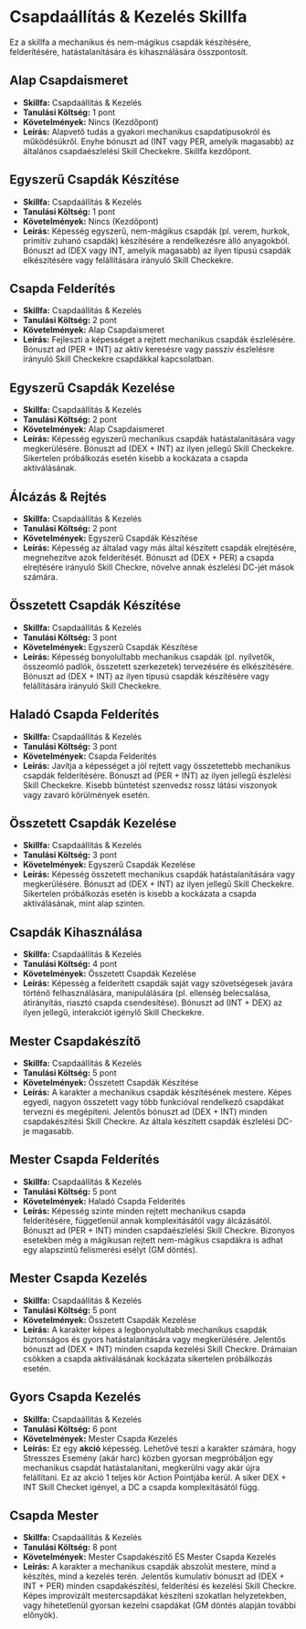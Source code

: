 # Csapdaállítás & Kezelés Skillfa

Ez a skillfa a mechanikus és nem-mágikus csapdák készítésére, felderítésére, hatástalanítására és kihasználására összpontosít.

## Alap Csapdaismeret
* **Skillfa:** Csapdaállítás & Kezelés
* **Tanulási Költség:** 1 pont
* **Követelmények:** Nincs (Kezdőpont)
* **Leírás:** Alapvető tudás a gyakori mechanikus csapdatípusokról és működésükről. Enyhe bónuszt ad (INT vagy PER, amelyik magasabb) az általános csapdaészlelési Skill Checkekre. Skillfa kezdőpont.

## Egyszerű Csapdák Készítése
* **Skillfa:** Csapdaállítás & Kezelés
* **Tanulási Költség:** 1 pont
* **Követelmények:** Nincs (Kezdőpont)
* **Leírás:** Képesség egyszerű, nem-mágikus csapdák (pl. verem, hurkok, primitív zuhanó csapdák) készítésére a rendelkezésre álló anyagokból. Bónuszt ad (DEX vagy INT, amelyik magasabb) az ilyen típusú csapdák elkészítésére vagy felállítására irányuló Skill Checkekre.

## Csapda Felderítés
* **Skillfa:** Csapdaállítás & Kezelés
* **Tanulási Költség:** 2 pont
* **Követelmények:** Alap Csapdaismeret
* **Leírás:** Fejleszti a képességet a rejtett mechanikus csapdák észlelésére. Bónuszt ad (PER + INT) az aktív keresésre vagy passzív észlelésre irányuló Skill Checkekre csapdákkal kapcsolatban.

## Egyszerű Csapdák Kezelése
* **Skillfa:** Csapdaállítás & Kezelés
* **Tanulási Költség:** 2 pont
* **Követelmények:** Alap Csapdaismeret
* **Leírás:** Képesség egyszerű mechanikus csapdák hatástalanítására vagy megkerülésére. Bónuszt ad (DEX + INT) az ilyen jellegű Skill Checkekre. Sikertelen próbálkozás esetén kisebb a kockázata a csapda aktiválásának.

## Álcázás & Rejtés
* **Skillfa:** Csapdaállítás & Kezelés
* **Tanulási Költség:** 2 pont
* **Követelmények:** Egyszerű Csapdák Készítése
* **Leírás:** Képesség az általad vagy más által készített csapdák elrejtésére, megnehezítve azok felderítését. Bónuszt ad (DEX + PER) a csapda elrejtésére irányuló Skill Checkre, növelve annak észlelési DC-jét mások számára.

## Összetett Csapdák Készítése
* **Skillfa:** Csapdaállítás & Kezelés
* **Tanulási Költség:** 3 pont
* **Követelmények:** Egyszerű Csapdák Készítése
* **Leírás:** Képesség bonyolultabb mechanikus csapdák (pl. nyílvetők, összeomló padlók, összetett szerkezetek) tervezésére és elkészítésére. Bónuszt ad (DEX + INT) az ilyen típusú csapdák készítésére vagy felállítására irányuló Skill Checkekre.

## Haladó Csapda Felderítés
* **Skillfa:** Csapdaállítás & Kezelés
* **Tanulási Költség:** 3 pont
* **Követelmények:** Csapda Felderítés
* **Leírás:** Javítja a képességet a jól rejtett vagy összetettebb mechanikus csapdák felderítésére. Bónuszt ad (PER + INT) az ilyen jellegű észlelési Skill Checkekre. Kisebb büntetést szenvedsz rossz látási viszonyok vagy zavaró körülmények esetén.

## Összetett Csapdák Kezelése
* **Skillfa:** Csapdaállítás & Kezelés
* **Tanulási Költség:** 3 pont
* **Követelmények:** Egyszerű Csapdák Kezelése
* **Leírás:** Képesség összetett mechanikus csapdák hatástalanítására vagy megkerülésére. Bónuszt ad (DEX + INT) az ilyen jellegű Skill Checkekre. Sikertelen próbálkozás esetén is kisebb a kockázata a csapda aktiválásának, mint alap szinten.

## Csapdák Kihasználása
* **Skillfa:** Csapdaállítás & Kezelés
* **Tanulási Költség:** 4 pont
* **Követelmények:** Összetett Csapdák Kezelése
* **Leírás:** Képesség a felderített csapdák saját vagy szövetségesek javára történő felhasználására, manipulálására (pl. ellenség belecsalása, átirányítás, riasztó csapda csendesítése). Bónuszt ad (INT + DEX) az ilyen jellegű, interakciót igénylő Skill Checkekre.

## Mester Csapdakészítő
* **Skillfa:** Csapdaállítás & Kezelés
* **Tanulási Költség:** 5 pont
* **Követelmények:** Összetett Csapdák Készítése
* **Leírás:** A karakter a mechanikus csapdák készítésének mestere. Képes egyedi, nagyon összetett vagy több funkcióval rendelkező csapdákat tervezni és megépíteni. Jelentős bónuszt ad (DEX + INT) minden csapdakészítési Skill Checkre. Az általa készített csapdák észlelési DC-je magasabb.

## Mester Csapda Felderítés
* **Skillfa:** Csapdaállítás & Kezelés
* **Tanulási Költség:** 5 pont
* **Követelmények:** Haladó Csapda Felderítés
* **Leírás:** Képesség szinte minden rejtett mechanikus csapda felderítésére, függetlenül annak komplexitásától vagy álcázásától. Bónuszt ad (PER + INT) minden csapdaészlelési Skill Checkre. Bizonyos esetekben még a mágikusan rejtett nem-mágikus csapdákra is adhat egy alapszintű felismerési esélyt (GM döntés).

## Mester Csapda Kezelés
* **Skillfa:** Csapdaállítás & Kezelés
* **Tanulási Költség:** 5 pont
* **Követelmények:** Összetett Csapdák Kezelése
* **Leírás:** A karakter képes a legbonyolultabb mechanikus csapdák biztonságos és gyors hatástalanítására vagy megkerülésére. Jelentős bónuszt ad (DEX + INT) minden csapda kezelési Skill Checkre. Drámaian csökken a csapda aktiválásának kockázata sikertelen próbálkozás esetén.

## Gyors Csapda Kezelés
* **Skillfa:** Csapdaállítás & Kezelés
* **Tanulási Költség:** 6 pont
* **Követelmények:** Mester Csapda Kezelés
* **Leírás:** Ez egy **akció** képesség. Lehetővé teszi a karakter számára, hogy Stresszes Esemény (akár harc) közben gyorsan megpróbáljon egy mechanikus csapdát hatástalanítani, megkerülni vagy akár újra felállítani. Ez az akció 1 teljes kör Action Pointjába kerül. A siker DEX + INT Skill Checket igényel, a DC a csapda komplexitásától függ.

## Csapda Mester
* **Skillfa:** Csapdaállítás & Kezelés
* **Tanulási Költség:** 8 pont
* **Követelmények:** Mester Csapdakészítő ÉS Mester Csapda Kezelés
* **Leírás:** A karakter a mechanikus csapdák abszolút mestere, mind a készítés, mind a kezelés terén. Jelentős kumulatív bónuszt ad (DEX + INT + PER) minden csapdakészítési, felderítési és kezelési Skill Checkre. Képes improvizált mestercsapdákat készíteni szokatlan helyzetekben, vagy hihetetlenül gyorsan kezelni csapdákat (GM döntés alapján további előnyök).